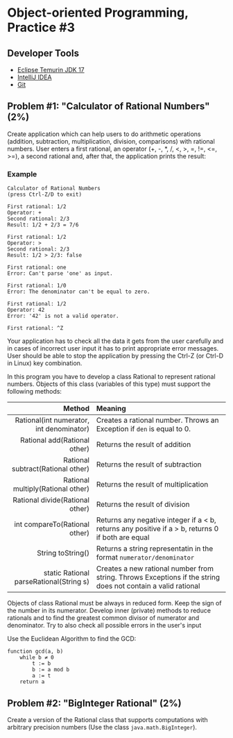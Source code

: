 Object-oriented Programming, Practice #3
========================================

## Developer Tools

* [Eclipse Temurin JDK 17](https://adoptium.net)
* [IntelliJ IDEA](https://www.jetbrains.com/idea/download)
* [Git](https://git-scm.com)

## Problem #1: "Calculator of Rational Numbers" (2%)

Create application which can help users to do arithmetic operations (addition,
subtraction, multiplication, division, comparisons) with rational numbers. User
enters a first rational, an operator (+, -, *, /, <, >, =, !=, <=, >=), a second
rational and, after that, the application prints the result:

### Example

```
Calculator of Rational Numbers
(press Ctrl-Z/D to exit)

First rational: 1/2
Operator: +
Second rational: 2/3
Result: 1/2 + 2/3 = 7/6

First rational: 1/2
Operator: >
Second rational: 2/3
Result: 1/2 > 2/3: false

First rational: one
Error: Can't parse 'one' as input.

First rational: 1/0
Error: The denominator can't be equal to zero.

First rational: 1/2
Operator: 42
Error: '42' is not a valid operator.

First rational: ^Z
```

Your application has to check all the data it gets from the user carefully and
in cases of incorrect user input it has to print appropriate error messages.
User should be able to stop the application by pressing the Ctrl-Z (or Ctrl-D in
Linux) key combination.

In this program you have to develop a class Rational to represent rational
numbers.  Objects of this class (variables of this type) must support the
following methods:

| Method                                   | Meaning                                                                                                      |
| ---------------------------------------: | :----------------------------------------------------------------------------------------------------------- |
| Rational(int numerator, int denominator) | Creates a rational number. Throws an Exception if `den` is equal to 0.                                       |
| Rational add(Rational other)             | Returns the result of addition                                                                               |
| Rational subtract(Rational other)        | Returns the result of subtraction                                                                            |
| Rational multiply(Rational other)        | Returns the result of multiplication                                                                         |
| Rational divide(Rational other)          | Returns the result of division                                                                               |
| int compareTo(Rational other)            | Returns any negative integer if a < b, returns any positive if a > b, returns 0 if both are equal            |
| String toString()                        | Returns a string representatin in the format `numerator/denominator`                                         |
| static Rational parseRational(String s)  | Creates a new rational number from string. Throws Exceptions if the string does not contain a valid rational |

Objects of class Rational must be always in reduced form. Keep the sign of the
number in its numerator. Develop inner (private) methods to reduce rationals and
to find the greatest common divisor of numerator and denominator. Try to also
check all possible errors in the user's input

Use the Euclidean Algorithm to find the GCD:

```
function gcd(a, b)
    while b ≠ 0
        t := b
        b := a mod b
        a := t
    return a
```

## Problem #2: "BigInteger Rational" (2%)

Create a version of the Rational class that supports computations with
arbitrary precision numbers (Use the class `java.math.BigInteger`).
